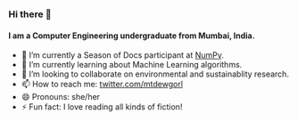 ### Hi there 👋

#### I am a Computer Engineering undergraduate from Mumbai, India.

- 🔭 I’m currently a Season of Docs participant at [NumPy](https://github.com/numpy/numpy).
- 🌱 I’m currently learning about Machine Learning algorithms.
- 👯 I’m looking to collaborate on environmental and sustainablity research. 
- 📫 How to reach me: [twitter.com/mtdewgorl](https://twitter.com/mtdewgorl) 
- 😄 Pronouns: she/her
- ⚡ Fun fact: I love reading all kinds of fiction!
